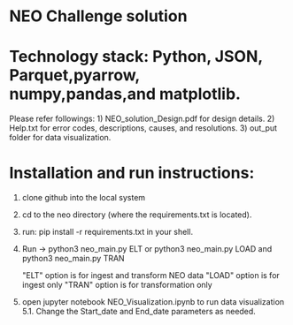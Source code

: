 # NEO Challenge solution
# Technology stack: Python, JSON, Parquet,pyarrow, numpy,pandas,and matplotlib.

Please refer followings:
	1) NEO_solution_Design.pdf for design details.
	2) Help.txt for error codes, descriptions, causes, and resolutions.
	3) out_put folder for data visualization.

# Installation and run instructions:

1. clone github into the local system
2. cd to the neo directory  (where the requirements.txt is located).
3. run: pip install -r requirements.txt in your shell.
4. Run -> python3 neo_main.py ELT 
	or python3 neo_main.py LOAD
		and python3 neo_main.py TRAN
		
	"ELT" option is for ingest and transform NEO data
	"LOAD" option is for ingest only
	"TRAN" option is for transformation only
	
5. open jupyter notebook NEO_Visualization.ipynb to run data visualization
5.1. Change the Start_date and End_date parameters as needed.
